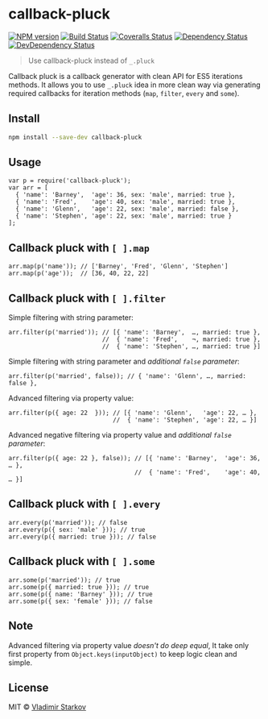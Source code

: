 # callback-pluck

[![NPM version][npm-image]][npm-url]
[![Build Status][travis-image]][travis-url]
[![Coveralls Status][coveralls-image]][coveralls-url]
[![Dependency Status][depstat-image]][depstat-url]
[![DevDependency Status][depstat-dev-image]][depstat-dev-url]

> Use callback-pluck instead of `_.pluck`

Callback pluck is a callback generator with clean API for ES5 iterations methods.
It allows you to use `_.pluck` idea in more clean way via generating required
callbacks for iteration methods (`map`, `filter`, `every` and `some`).


## Install

```bash
npm install --save-dev callback-pluck
```


## Usage

```
var p = require('callback-pluck');
var arr = [
  { 'name': 'Barney',  'age': 36, sex: 'male', married: true },
  { 'name': 'Fred',    'age': 40, sex: 'male', married: true },
  { 'name': 'Glenn',   'age': 22, sex: 'male', married: false },
  { 'name': 'Stephen', 'age': 22, sex: 'male', married: true }
];
```

## Callback pluck with `[ ].map`

```
arr.map(p('name')); // ['Barney', 'Fred', 'Glenn', 'Stephen']
arr.map(p('age'));  // [36, 40, 22, 22]
```

## Callback pluck with `[ ].filter`

Simple filtering with string parameter:
```
arr.filter(p('married')); // [{ 'name': 'Barney',  …, married: true },
                          //  { 'name': 'Fred',    ¬, married: true },
                          //  { 'name': 'Stephen', …, married: true }]
```

Simple filtering with string parameter and _additional `false` parameter_:
```
arr.filter(p('married', false)); // { 'name': 'Glenn', …, married: false },
```

Advanced filtering via property value:

```
arr.filter(p({ age: 22  })); // [{ 'name': 'Glenn',   'age': 22, … },
                             //  { 'name': 'Stephen', 'age': 22, … }]
```

Advanced negative filtering via property value and _additional `false` parameter_:
```
arr.filter(p({ age: 22 }, false)); // [{ 'name': 'Barney',  'age': 36, … },
                                   //  { 'name': 'Fred',    'age': 40, … }]
```


## Callback pluck with `[ ].every`

```
arr.every(p('married')); // false
arr.every(p({ sex: 'male' })); // true
arr.every(p({ married: true })); // false
```


## Callback pluck with `[ ].some`

```
arr.some(p('married')); // true
arr.some(p({ married: true })); // true
arr.some(p({ name: 'Barney' })); // true
arr.some(p({ sex: 'female' })); // false
```


## Note

Advanced filtering via property value _doesn't do deep equal_, It take only
first property from `Object.keys(inputObject)` to keep logic clean and simple.


## License

MIT © [Vladimir Starkov](http://iamstarkov.com/)

[npm-url]: https://npmjs.org/package/callback-pluck
[npm-image]: http://img.shields.io/npm/v/callback-pluck.svg

[travis-url]: https://travis-ci.org/iamstarkov/callback-pluck
[travis-image]: http://img.shields.io/travis/iamstarkov/callback-pluck.svg

[coveralls-url]: https://coveralls.io/r/iamstarkov/callback-pluck
[coveralls-image]: http://img.shields.io/coveralls/iamstarkov/callback-pluck.svg

[depstat-url]: https://david-dm.org/iamstarkov/callback-pluck
[depstat-image]: https://david-dm.org/iamstarkov/callback-pluck.svg

[depstat-dev-url]: https://david-dm.org/iamstarkov/callback-pluck
[depstat-dev-image]: https://david-dm.org/iamstarkov/callback-pluck/dev-status.svg
